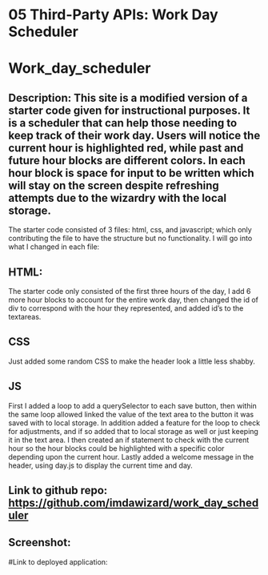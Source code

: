 # 05 Third-Party APIs: Work Day Scheduler

# Work_day_scheduler

## Description: This site is a modified version of a starter code given for instructional purposes. It is a scheduler that can help those needing to keep track of their work day. Users will notice the current hour is highlighted red, while past and future hour blocks are different colors. In each hour block is space for input to be written which will stay on the screen despite refreshing attempts due to the wizardry with the local storage.
The starter code consisted of 3 files: html, css, and javascript; which only contributing the file to have the structure but no functionality. I will go into what I changed in each file:

## HTML:
The starter code only consisted of the first three hours of the day, I add 6 more hour blocks to account for the entire work day, then changed the id of div to correspond with the hour they represented, and added id’s to the textareas.

## CSS
Just added some random CSS to make the header look a little less shabby.

## JS
First I added a loop to add a querySelector to each save button, then within the same loop allowed linked the value of the text area to the button it was saved with to local storage. In addition added a feature for the loop to check for adjustments, and if so added that to local storage as well or just keeping it in the text area.
I then created an if statement to check with the current hour so the hour blocks could be highlighted with a specific color depending upon the current hour.
Lastly added a welcome message in the header, using day.js to display the current time and day.

## Link to github repo: https://github.com/imdawizard/work_day_scheduler

## Screenshot:

#Link to deployed application: 

